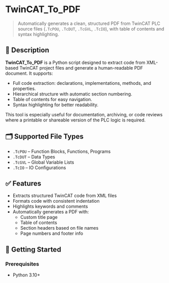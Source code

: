# TwinCAT_To_PDF

> Automatically generates a clean, structured PDF from TwinCAT PLC source files (`.TcPOU`, `.TcDUT`, `.TcGVL`, `.TcIO`), with table of contents and syntax highlighting.

## 📜 Description

**TwinCAT_To_PDF** is a Python script designed to extract code from XML-based TwinCAT project files and generate a human-readable PDF document. It supports:

- Full code extraction: declarations, implementations, methods, and properties.
- Hierarchical structure with automatic section numbering.
- Table of contents for easy navigation.
- Syntax highlighting for better readability.

This tool is especially useful for documentation, archiving, or code reviews where a printable or shareable version of the PLC logic is required.

## 🗂️ Supported File Types

- `.TcPOU` – Function Blocks, Functions, Programs
- `.TcDUT` – Data Types
- `.TcGVL` – Global Variable Lists
- `.TcIO` – IO Configurations

## ✅ Features

- Extracts structured TwinCAT code from XML files
- Formats code with consistent indentation
- Highlights keywords and comments
- Automatically generates a PDF with:
  - Custom title page
  - Table of contents
  - Section headers based on file names
  - Page numbers and footer info

## 🚀 Getting Started

### Prerequisites

- Python 3.10+
